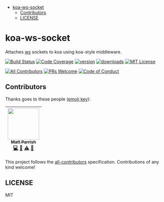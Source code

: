 <!-- START doctoc generated TOC please keep comment here to allow auto update -->
<!-- DON'T EDIT THIS SECTION, INSTEAD RE-RUN doctoc TO UPDATE -->


- [koa-ws-socket](#koa-ws-socket)
  - [Contributors](#contributors)
  - [LICENSE](#license)

<!-- END doctoc generated TOC please keep comment here to allow auto update -->

# koa-ws-socket
Attaches [ws](https://github.com/websockets/ws) sockets to koa using koa-style middleware.

[![Build Status][build-badge]][build]
[![Code Coverage][coverage-badge]][coverage]
[![version][version-badge]][package]
[![downloads][downloads-badge]][npmcharts]
[![MIT License][license-badge]][LICENSE]

[![All Contributors](https://img.shields.io/badge/all_contributors-1-orange.svg?style=flat-square)](#contributors)
[![PRs Welcome][prs-badge]][prs]
[![Code of Conduct][coc-badge]][coc]

## Contributors

Thanks goes to these people ([emoji key][emojis]):

<!-- ALL-CONTRIBUTORS-LIST:START - Do not remove or modify this section -->
| [<img src="https://avatars0.githubusercontent.com/u/1402095?v=4" width="100px;"/><br /><sub>Matt Parrish</sub>](https://github.com/pbomb)<br />[💻](https://github.com/pbomb/koa-ws-socket/commits?author=pbomb "Code") [📖](https://github.com/pbomb/koa-ws-socket/commits?author=pbomb "Documentation") [⚠️](https://github.com/pbomb/koa-ws-socket/commits?author=pbomb "Tests") [👀](#review-pbomb "Reviewed Pull Requests") |
| :---: |
<!-- ALL-CONTRIBUTORS-LIST:END -->

This project follows the [all-contributors][all-contributors] specification.
Contributions of any kind welcome!

## LICENSE

MIT

[build-badge]: https://img.shields.io/travis/pbomb/koa-ws-socket.svg?style=flat-square
[build]: https://travis-ci.org/pbomb/koa-ws-socket
[coverage-badge]: https://img.shields.io/codecov/c/github/pbomb/koa-ws-socket.svg?style=flat-square
[coverage]: https://codecov.io/github/pbomb/koa-ws-socket
[version-badge]: https://img.shields.io/npm/v/koa-ws-socket.svg?style=flat-square
[package]: https://www.npmjs.com/package/koa-ws-socket
[downloads-badge]: https://img.shields.io/npm/dm/koa-ws-socket.svg?style=flat-square
[npmcharts]: https://npmcharts.com/compare/koa-ws-socket
[license-badge]: https://img.shields.io/npm/l/koa-ws-socket.svg?style=flat-square
[license]: https://github.com/pbomb/koa-ws-socket/blob/master/LICENSE
[prs-badge]: https://img.shields.io/badge/PRs-welcome-brightgreen.svg?style=flat-square
[prs]: http://makeapullrequest.com
[chat]: https://gitter.im/pbomb/koa-ws-socket
[chat-badge]: https://img.shields.io/gitter/room/pbomb/koa-ws-socket.svg?style=flat-square
[coc-badge]: https://img.shields.io/badge/code%20of-conduct-ff69b4.svg?style=flat-square
[coc]: https://github.com/pbomb/koa-ws-socket/blob/master/other/CODE_OF_CONDUCT.md
[github-watch-badge]: https://img.shields.io/github/watchers/pbomb/koa-ws-socket.svg?style=social
[github-watch]: https://github.com/pbomb/koa-ws-socket/watchers
[github-star-badge]: https://img.shields.io/github/stars/pbomb/koa-ws-socket.svg?style=social
[github-star]: https://github.com/pbomb/koa-ws-socket/stargazers
[emojis]: https://github.com/kentcdodds/all-contributors#emoji-key
[all-contributors]: https://github.com/kentcdodds/all-contributors
